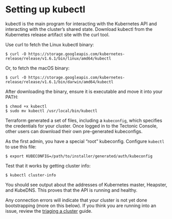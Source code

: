 # Setting up kubectl

kubectl is the main program for interacting with the Kubernetes API and interacting with the cluster’s shared state. Download kubectl from the Kubernetes release artifact site with the curl tool.

Use curl to fetch the Linux kubectl binary:

```
$ curl -O https://storage.googleapis.com/kubernetes-release/release/v1.6.1/bin/linux/amd64/kubectl
```

Or, to fetch the macOS binary:

```
$ curl -O https://storage.googleapis.com/kubernetes-release/release/v1.6.1/bin/darwin/amd64/kubectl
```

After downloading the binary, ensure it is executable and move it into your PATH:

```
$ chmod +x kubectl
$ sudo mv kubectl /usr/local/bin/kubectl
```

Terraform generated a set of files, including a `kubeconfig`, which specifies the credentials for your cluster. Once logged in to the Tectonic Console, other users can download their own pre-generated kubeconfigs.

As the first admin, you have a special “root” kubeconfig. Configure `kubectl` to use this file:

```
$ export KUBECONFIG=/path/to/installer/generated/auth/kubeconfig
````
Test that it works by getting cluster info:

```
$ kubectl cluster-info
```

You should see output about the addresses of Kubernetes master, Heapster, and KubeDNS. This proves that the API is running and healthy.

Any connection errors will indicate that your cluster is not yet done bootstrapping (more on this below). If you think you are running into an issue, review the [triaging a cluster][triaging-cluster] guide.


[triaging-cluster]: https://coreos.com/tectonic/docs/latest/troubleshooting/troubleshooting.html
